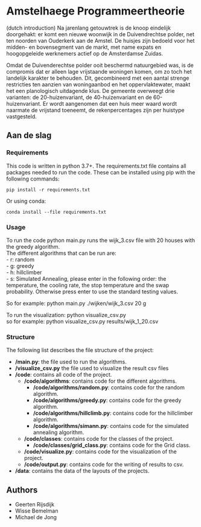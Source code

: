 # Amstelhaege Programmeertheorie
(dutch introduction)
Na jarenlang getouwtrek is de knoop eindelijk doorgehakt: er komt een nieuwe woonwijk in de Duivendrechtse polder, net ten noorden van Ouderkerk aan de Amstel. De huisjes zijn bedoeld voor het midden- en bovensegment van de markt, met name expats en hoogopgeleide werknemers actief op de Amsterdamse Zuidas.

Omdat de Duivenderechtse polder ooit beschermd natuurgebied was, is de compromis dat er alleen lage vrijstaande woningen komen, om zo toch het landelijk karakter te behouden. Dit, gecombineerd met een aantal strenge restricties ten aanzien van woningaanbod en het oppervlaktewater, maakt het een planologisch uitdagende klus. De gemeente overweegt drie varianten: de 20-huizenvariant, de 40-huizenvariant en de 60-huizenvariant. Er wordt aangenomen dat een huis meer waard wordt naarmate de vrijstand toeneemt, de rekenpercentages zijn per huistype vastgesteld.

## Aan de slag

### Requirements
This code is written in python 3.7+. The requirements.txt file contains all packages needed to run the code. These can be installed using pip with the following commands:

    pip install -r requirements.txt

Or using conda:

    conda install --file requirements.txt

### Usage
To run the code
    python main.py <path with filename> <amount of houses> <algorithm>
runs the wijk_3.csv file with 20 houses with the greedy algorithm.  
The different algorithms that can be run are:  
    - r: random  
    - g: greedy  
    - h: hillclimber  
    - s: Simulated Annealing, please enter in the following order: the temperature, the cooling rate, the stop temperature and the swap probability. Otherwise press enter to use the standard testing values.  
    
So for example:
    python main.py ./wijken/wijk_3.csv 20 g  

To run the visualization:
    python visualize_csv.py <path with filename>  
so for example:
    python visualize_csv.py results/wijk_1_20.csv

### Structure

The following list describes the file structure of the project:

- **/main.py**: the file used to run the algorithms.
- **/visualize_csv.py** the file used to visualize the result csv files
- **/code**: contains all code of the project.
  - **/code/algorithms**: contains code for the different algorithms.
    - **/code/algorithms/random.py**: contains code for the random algorithm.
    - **/code/algorithms/greedy.py**: contains code for the greedy algorithm.
    - **/code/algorithms/hillclimb.py**: contains code for the hillclimber algorithm.
    - **/code/algorithms/simann.py**: contains code for the simulated annealing algorithm.
  - **/code/classes**: contains code for the classes of the project.
    - **/code/classes/grid_class.py**: contains code for the Grid class.
  - **/code/visualize.py**: contains code for the visualization of the project.
  - **/code/output.py**: contains code for the writing of results to csv.
- **/data**: contains the data of the layouts of the projects.

## Authors
* Geerten Rijsdijk
* Wisse Bemelman
* Michael de Jong
